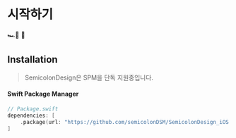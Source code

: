 # 시작하기
🏎💨 🏁

## Installation

> SemicolonDesign은 SPM을 단독 지원중입니다.

#### Swift Package Manager

```swift
// Package.swift
dependencies: [
    .package(url: "https://github.com/semicolonDSM/SemicolonDesign_iOS.git", from: "1.6.0")
]
```
